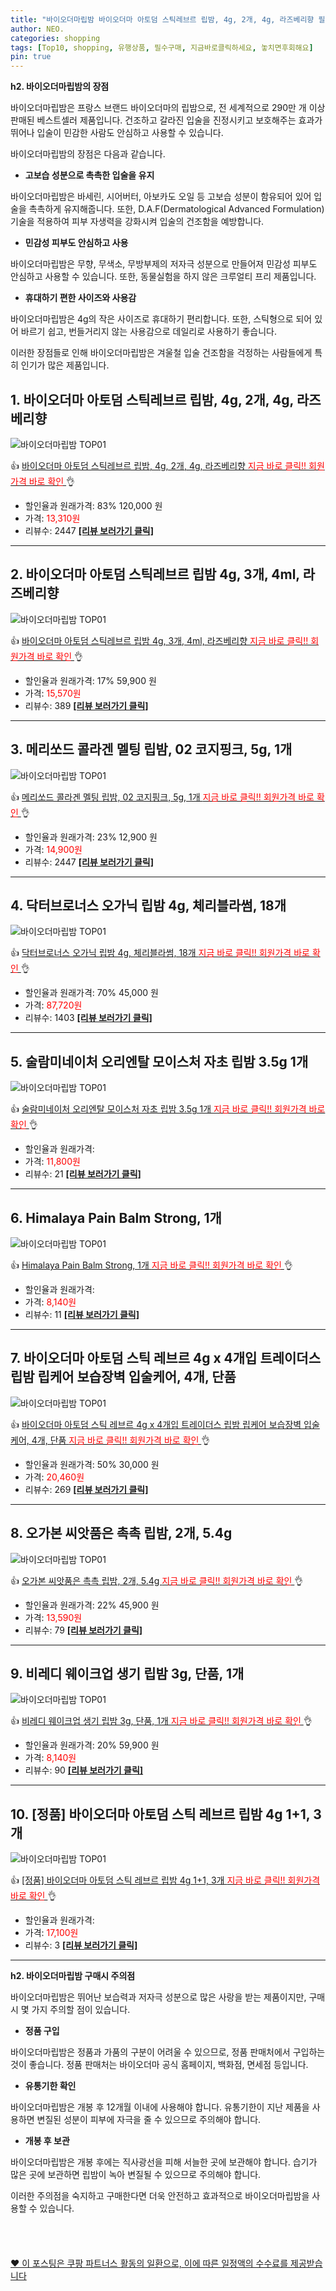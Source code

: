 ```yaml
---
title: "바이오더마립밤 바이오더마 아토덤 스틱레브르 립밤, 4g, 2개, 4g, 라즈베리향 필수 필요 추천 제품 비교 최저 가격 비교 장점 구매 후기 구매평"
author: NEO.
categories: shopping
tags: [Top10, shopping, 유행상품, 필수구매, 지금바로클릭하세요, 놓치면후회해요]
pin: true
---
```

**h2. 바이오더마립밤의 장점**

바이오더마립밤은 프랑스 브랜드 바이오더마의 립밤으로, 전 세계적으로 290만 개 이상 판매된 베스트셀러 제품입니다. 건조하고 갈라진 입술을 진정시키고 보호해주는 효과가 뛰어나 입술이 민감한 사람도 안심하고 사용할 수 있습니다.

바이오더마립밤의 장점은 다음과 같습니다.

* **고보습 성분으로 촉촉한 입술을 유지**

바이오더마립밤은 바세린, 시어버터, 아보카도 오일 등 고보습 성분이 함유되어 있어 입술을 촉촉하게 유지해줍니다. 또한, D.A.F(Dermatological Advanced Formulation) 기술을 적용하여 피부 자생력을 강화시켜 입술의 건조함을 예방합니다.

* **민감성 피부도 안심하고 사용**

바이오더마립밤은 무향, 무색소, 무방부제의 저자극 성분으로 만들어져 민감성 피부도 안심하고 사용할 수 있습니다. 또한, 동물실험을 하지 않은 크루얼티 프리 제품입니다.

* **휴대하기 편한 사이즈와 사용감**

바이오더마립밤은 4g의 작은 사이즈로 휴대하기 편리합니다. 또한, 스틱형으로 되어 있어 바르기 쉽고, 번들거리지 않는 사용감으로 데일리로 사용하기 좋습니다.

이러한 장점들로 인해 바이오더마립밤은 겨울철 입술 건조함을 걱정하는 사람들에게 특히 인기가 많은 제품입니다.

   

## 1. 바이오더마 아토덤 스틱레브르 립밤, 4g, 2개, 4g, 라즈베리향

![바이오더마립밤 TOP01](https://thumbnail9.coupangcdn.com/thumbnails/remote/490x490ex/image/vendor_inventory/847b/6d29234809531439d32aefe3a6516c59eaad1e9569ca35d766fe9f62a38b.jpg)


👍 [바이오더마 아토덤 스틱레브르 립밤, 4g, 2개, 4g, 라즈베리향 <font color=red> 지금 바로 클릭!! 회원가격 바로 확인 </font> ](https://link.coupang.com/re/AFFSDP?lptag=AF3617701&subid=GithubCoopas&pageKey=7558994714&traceid=V0-153&itemId=5002627&vendorItemId=87842627004) 👌 


- 할인율과 원래가격: 83%  120,000   원
- 가격: <span style='color:red'>13,310원</span>
- 리뷰수: 2447  [**[리뷰 보러가기 클릭]**](https://link.coupang.com/re/AFFSDP?lptag=AF3617701&subid=GithubCoopas&pageKey=7558994714&traceid=V0-153&itemId=5002627&vendorItemId=87842627004)

---


   

## 2. 바이오더마 아토덤 스틱레브르 립밤 4g, 3개, 4ml, 라즈베리향

![바이오더마립밤 TOP01](https://thumbnail6.coupangcdn.com/thumbnails/remote/490x490ex/image/vendor_inventory/1d7d/d73c3eb867c9d664cde37b6db9397c157b448a88d3ac506d3c24360b4db6.jpg)


👍 [바이오더마 아토덤 스틱레브르 립밤 4g, 3개, 4ml, 라즈베리향 <font color=red> 지금 바로 클릭!! 회원가격 바로 확인 </font> ](https://link.coupang.com/re/AFFSDP?lptag=AF3617701&subid=GithubCoopas&pageKey=7558994714&traceid=V0-153&itemId=5002309&vendorItemId=86055101384) 👌 


- 할인율과 원래가격: 17%  59,900   원
- 가격: <span style='color:red'>15,570원</span>
- 리뷰수: 389  [**[리뷰 보러가기 클릭]**](https://link.coupang.com/re/AFFSDP?lptag=AF3617701&subid=GithubCoopas&pageKey=7558994714&traceid=V0-153&itemId=5002309&vendorItemId=86055101384)

---


   

## 3. 메리쏘드 콜라겐 멜팅 립밤, 02 코지핑크, 5g, 1개

![바이오더마립밤 TOP01](https://thumbnail9.coupangcdn.com/thumbnails/remote/490x490ex/image/rs_quotation_api/5ck08nz9/a69aa88ab5c840fc9aad267caeeaf11f.jpg)


👍 [메리쏘드 콜라겐 멜팅 립밤, 02 코지핑크, 5g, 1개 <font color=red> 지금 바로 클릭!! 회원가격 바로 확인 </font> ](https://link.coupang.com/re/AFFSDP?lptag=AF3617701&subid=GithubCoopas&pageKey=7658499498&traceid=V0-153&itemId=20396588587&vendorItemId=87514982909) 👌 


- 할인율과 원래가격: 23%  12,900   원
- 가격: <span style='color:red'>14,900원</span>
- 리뷰수: 2447  [**[리뷰 보러가기 클릭]**](https://link.coupang.com/re/AFFSDP?lptag=AF3617701&subid=GithubCoopas&pageKey=7658499498&traceid=V0-153&itemId=20396588587&vendorItemId=87514982909)

---


   

## 4. 닥터브로너스 오가닉 립밤 4g, 체리블라썸, 18개

![바이오더마립밤 TOP01](https://thumbnail7.coupangcdn.com/thumbnails/remote/490x490ex/image/retail/images/2db59489-76ba-475a-aa5a-f145a83e632b8518633522670822171.png)


👍 [닥터브로너스 오가닉 립밤 4g, 체리블라썸, 18개 <font color=red> 지금 바로 클릭!! 회원가격 바로 확인 </font> ](https://link.coupang.com/re/AFFSDP?lptag=AF3617701&subid=GithubCoopas&pageKey=130666514&traceid=V0-153&itemId=19176893012&vendorItemId=86294874031) 👌 


- 할인율과 원래가격: 70%  45,000   원
- 가격: <span style='color:red'>87,720원</span>
- 리뷰수: 1403  [**[리뷰 보러가기 클릭]**](https://link.coupang.com/re/AFFSDP?lptag=AF3617701&subid=GithubCoopas&pageKey=130666514&traceid=V0-153&itemId=19176893012&vendorItemId=86294874031)

---


   

## 5. 술람미네이처 오리엔탈 모이스처 자초 립밤 3.5g 1개

![바이오더마립밤 TOP01](https://thumbnail10.coupangcdn.com/thumbnails/remote/490x490ex/image/vendor_inventory/cdc9/fbc5af510d3f19b18fe460b748e1a7ad863c5b92b9c079005bbf8b73bd19.jpg)


👍 [술람미네이처 오리엔탈 모이스처 자초 립밤 3.5g 1개 <font color=red> 지금 바로 클릭!! 회원가격 바로 확인 </font> ](https://link.coupang.com/re/AFFSDP?lptag=AF3617701&subid=GithubCoopas&pageKey=7690154652&traceid=V0-153&itemId=20562892624&vendorItemId=80772823740) 👌 


- 할인율과 원래가격: 
- 가격: <span style='color:red'>11,800원</span>
- 리뷰수: 21  [**[리뷰 보러가기 클릭]**](https://link.coupang.com/re/AFFSDP?lptag=AF3617701&subid=GithubCoopas&pageKey=7690154652&traceid=V0-153&itemId=20562892624&vendorItemId=80772823740)

---


   

## 6. Himalaya Pain Balm Strong, 1개

![바이오더마립밤 TOP01](https://thumbnail8.coupangcdn.com/thumbnails/remote/490x490ex/image/vendor_inventory/29ef/26c3927daf21090fc810e766aeb868650af0ae6527470eaa8e7fe868666b.jpg)


👍 [Himalaya Pain Balm Strong, 1개 <font color=red> 지금 바로 클릭!! 회원가격 바로 확인 </font> ](https://link.coupang.com/re/AFFSDP?lptag=AF3617701&subid=GithubCoopas&pageKey=6260648138&traceid=V0-153&itemId=12745207609&vendorItemId=80011542797) 👌 


- 할인율과 원래가격: 
- 가격: <span style='color:red'>8,140원</span>
- 리뷰수: 11  [**[리뷰 보러가기 클릭]**](https://link.coupang.com/re/AFFSDP?lptag=AF3617701&subid=GithubCoopas&pageKey=6260648138&traceid=V0-153&itemId=12745207609&vendorItemId=80011542797)

---


   

## 7. 바이오더마 아토덤 스틱 레브르 4g x 4개입 트레이더스 립밤 립케어 보습장벽 입술케어, 4개, 단품

![바이오더마립밤 TOP01](https://thumbnail10.coupangcdn.com/thumbnails/remote/490x490ex/image/vendor_inventory/730c/5f43af4e39bacba85a001da1863a60206f92a4269d6f66507e5f4ee2db42.jpg)


👍 [바이오더마 아토덤 스틱 레브르 4g x 4개입 트레이더스 립밤 립케어 보습장벽 입술케어, 4개, 단품 <font color=red> 지금 바로 클릭!! 회원가격 바로 확인 </font> ](https://link.coupang.com/re/AFFSDP?lptag=AF3617701&subid=GithubCoopas&pageKey=7558994714&traceid=V0-153&itemId=20772706091&vendorItemId=85938192933) 👌 


- 할인율과 원래가격: 50%  30,000   원
- 가격: <span style='color:red'>20,460원</span>
- 리뷰수: 269  [**[리뷰 보러가기 클릭]**](https://link.coupang.com/re/AFFSDP?lptag=AF3617701&subid=GithubCoopas&pageKey=7558994714&traceid=V0-153&itemId=20772706091&vendorItemId=85938192933)

---


   

## 8. 오가본 씨앗품은 촉촉 립밤, 2개, 5.4g

![바이오더마립밤 TOP01](https://thumbnail7.coupangcdn.com/thumbnails/remote/490x490ex/image/vendor_inventory/6577/e9e0b93c9be0a63e2bdcb0b388c19cf1366aff7d9d5e5a4acdae17100e85.jpg)


👍 [오가본 씨앗품은 촉촉 립밤, 2개, 5.4g <font color=red> 지금 바로 클릭!! 회원가격 바로 확인 </font> ](https://link.coupang.com/re/AFFSDP?lptag=AF3617701&subid=GithubCoopas&pageKey=6453961881&traceid=V0-153&itemId=14021217183&vendorItemId=81269723323) 👌 


- 할인율과 원래가격: 22%  45,900   원
- 가격: <span style='color:red'>13,590원</span>
- 리뷰수: 79  [**[리뷰 보러가기 클릭]**](https://link.coupang.com/re/AFFSDP?lptag=AF3617701&subid=GithubCoopas&pageKey=6453961881&traceid=V0-153&itemId=14021217183&vendorItemId=81269723323)

---


   

## 9. 비레디 웨이크업 생기 립밤 3g, 단품, 1개

![바이오더마립밤 TOP01](https://thumbnail8.coupangcdn.com/thumbnails/remote/490x490ex/image/retail/images/2023/06/27/10/7/4ccf3849-c7e1-4aeb-83a1-c5d4a74edb52.jpg)


👍 [비레디 웨이크업 생기 립밤 3g, 단품, 1개 <font color=red> 지금 바로 클릭!! 회원가격 바로 확인 </font> ](https://link.coupang.com/re/AFFSDP?lptag=AF3617701&subid=GithubCoopas&pageKey=7201363235&traceid=V0-153&itemId=18203875038&vendorItemId=86396186605) 👌 


- 할인율과 원래가격: 20%  59,900   원
- 가격: <span style='color:red'>8,140원</span>
- 리뷰수: 90  [**[리뷰 보러가기 클릭]**](https://link.coupang.com/re/AFFSDP?lptag=AF3617701&subid=GithubCoopas&pageKey=7201363235&traceid=V0-153&itemId=18203875038&vendorItemId=86396186605)

---


   

## 10. [정품] 바이오더마 아토덤 스틱 레브르 립밤 4g 1+1, 3개

![바이오더마립밤 TOP01](https://thumbnail10.coupangcdn.com/thumbnails/remote/490x490ex/image/vendor_inventory/3ae3/36d87f41245b902ff3473a6451c85e8bbe2f7e61c9eaa12ffe6dd9c934e4.jpg)


👍 [[정품] 바이오더마 아토덤 스틱 레브르 립밤 4g 1+1, 3개 <font color=red> 지금 바로 클릭!! 회원가격 바로 확인 </font> ](https://link.coupang.com/re/AFFSDP?lptag=AF3617701&subid=GithubCoopas&pageKey=7690439809&traceid=V0-153&itemId=20564303684&vendorItemId=87968246958) 👌 


- 할인율과 원래가격: 
- 가격: <span style='color:red'>17,100원</span>
- 리뷰수: 3  [**[리뷰 보러가기 클릭]**](https://link.coupang.com/re/AFFSDP?lptag=AF3617701&subid=GithubCoopas&pageKey=7690439809&traceid=V0-153&itemId=20564303684&vendorItemId=87968246958)

---
**h2. 바이오더마립밤 구매시 주의점**

바이오더마립밤은 뛰어난 보습력과 저자극 성분으로 많은 사랑을 받는 제품이지만, 구매 시 몇 가지 주의할 점이 있습니다.

* **정품 구입**

바이오더마립밤은 정품과 가품의 구분이 어려울 수 있으므로, 정품 판매처에서 구입하는 것이 좋습니다. 정품 판매처는 바이오더마 공식 홈페이지, 백화점, 면세점 등입니다.

* **유통기한 확인**

바이오더마립밤은 개봉 후 12개월 이내에 사용해야 합니다. 유통기한이 지난 제품을 사용하면 변질된 성분이 피부에 자극을 줄 수 있으므로 주의해야 합니다.

* **개봉 후 보관**

바이오더마립밤은 개봉 후에는 직사광선을 피해 서늘한 곳에 보관해야 합니다. 습기가 많은 곳에 보관하면 립밤이 녹아 변질될 수 있으므로 주의해야 합니다.

이러한 주의점을 숙지하고 구매한다면 더욱 안전하고 효과적으로 바이오더마립밤을 사용할 수 있습니다.<br><br><br><br><br> [ ❤  이 포스팅은 쿠팡 파트너스 활동의 일환으로, 이에 따른 일정액의 수수료를 제공받습니다](https://link.coupang.com/a/bcEFyh)